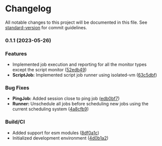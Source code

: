 # Changelog

All notable changes to this project will be documented in this file. See [standard-version](https://github.com/conventional-changelog/standard-version) for commit guidelines.

### 0.1.1 (2023-05-26)


### Features

* Implemented job execution and reporting for all the monitor types except the script monitor ([52edb49](https://github.com/opsvent/reporter/commit/52edb49c756caebaf3eb38d92a5fefd5a7685fcc))
* **ScriptJob:** Implemented script job runner using isolated-vm ([63c5dbf](https://github.com/opsvent/reporter/commit/63c5dbf126586231479a8dfb72dfa99a6afcfe39))


### Bug Fixes

* **PingJob:** Added session close to ping job ([edb0bf7](https://github.com/opsvent/reporter/commit/edb0bf729d3a552fa754fc434e634ca17e1ba532))
* **Runner:** Unschedule all jobs before scheduling new jobs using the current scheduling system ([4a8cfb9](https://github.com/opsvent/reporter/commit/4a8cfb9a7c116de384773edd11c67494e405b1d3))


### Build/CI

* Added support for esm modules ([8df0a1c](https://github.com/opsvent/reporter/commit/8df0a1ca27dd243b7c93fe6bb9aed130e2e597ca))
* Initialized development environment ([4d0b1a2](https://github.com/opsvent/reporter/commit/4d0b1a291c19c37aeebe8e5639607a65d7a154e7))
